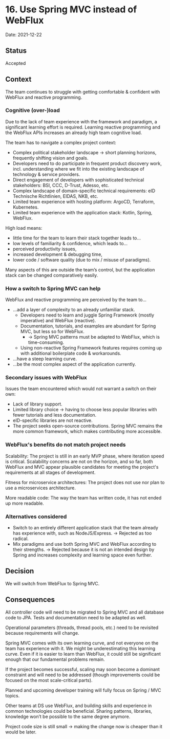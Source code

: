 # 16. Use Spring MVC instead of WebFlux

Date: 2021-12-22

## Status

Accepted

## Context

The team continues to struggle with getting comfortable & confident with WebFlux and reactive programming.

### Cognitive (over-)load

Due to the lack of team experience with the framework and paradigm, a significant learning effort is required. Learning reactive programming and the WebFlux APIs increases an already high team cognitive load.

The team has to navigate a complex project context:

- Complex political stakeholder landscape → short planning horizons, frequently shifting vision and goals.
- Developers need to do participate in frequent product discovery work, incl. understanding where we fit into the existing landscape of technology & service providers.
- Direct engagement of developers with sophisticated technical stakeholders: BSI, CCC, D-Trust, Adesso, etc.
- Complex landscape of domain-specific technical requirements: eID Technische Richtlinien, EIDAS, NKB, etc.
- Limited team experience with hosting platform: ArgoCD, Terraform, Kubernetes.
- Limited team experience with the application stack: Kotlin, Spring, WebFlux.

High load means:

- little time for the team to learn their stack together leads to…
- low levels of familiarity & confidence, which leads to…
- perceived productivity issues,
- increased development & debugging time,
- lower code / software quality (due to mix / misuse of paradigms).

Many aspects of this are outside the team’s control, but the application stack can be changed comparatively easily.

### How a switch to Spring MVC can help

WebFlux and reactive programming are perceived by the team to…

- …add a layer of complexity to an already unfamiliar stack.
  - Developers need to learn and juggle Spring Framework (mostly imperative) and WebFlux (reactive).
  - Documentation, tutorials, and examples are abundant for Spring MVC, but less so for WebFlux.
    - → Spring MVC patterns must be adapted to WebFlux, which is time-consuming.
  - Using non-reactive Spring Framework features requires coming up with additional boilerplate code & workarounds.
- …have a steep learning curve.
- …be the most complex aspect of the application currently.

### Secondary issues with WebFlux

Issues the team encountered which would not warrant a switch on their own:

- Lack of library support.
- Limited library choice → having to choose less popular libraries with fewer tutorials and less documentation.
- eID-specific libraries are not reactive.
- The project seeks open-source contributions. Spring MVC remains the more common framework, which makes contributing more accessible.

### WebFlux's benefits do not match project needs

Scalability: The project is still in an early MVP phase, where iteration speed is critical. Scalability concerns are not on the horizon, and so far, both WebFlux and MVC appear plausible candidates for meeting the project's requirements at all stages of development.

Fitness for microservice architectures: The project does not use nor plan to use a microservices architecture.

More readable code: The way the team has written code, it has not ended up more readable.

### Alternatives considered

- Switch to an entirely different application stack that the team already has experience with, such as NodeJS/Express. -> Rejected as too radical.
- Mix paradigms and use both Spring MVC and WebFlux according to their strengths. -> Rejected because it is not an intended design by Spring and increases complexity and learning space even further.

## Decision

We will switch from WebFlux to Spring MVC.

## Consequences

All controller code will need to be migrated to Spring MVC and all database code to JPA. Tests and documentation need to be adapted as well.

Operational parameters (threads, thread pools, etc.) need to be revisited because requirements will change.

Spring MVC comes with its own learning curve, and not everyone on the team has experience with it. We might be underestimating this learning curve. Even if it is easier to learn than WebFlux, it could still be significant enough that our fundamental problems remain.

If the project becomes successful, scaling may soon become a dominant constraint and will need to be addressed (though improvements could be focused on the most scale-critical parts).

Planned and upcoming developer training will fully focus on Spring / MVC topics.

Other teams at DS use WebFlux, and building skills and experience in common technologies could be beneficial. Sharing patterns, libraries, knowledge won’t be possible to the same degree anymore.

Project code size is still small → making the change now is cheaper than it would be later.
